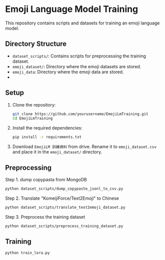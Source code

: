 # Emoji Language Model Training

This repository contains scripts and datasets for training an emoji language model.

## Directory Structure

- `dataset_scripts/`: Contains scripts for preprocessing the training dataset.
- `emoji_dataset/`: Directory where the emoji datasets are stored.
- `emoji_data`: Directory where the emoji data are stored.
-
## Setup

1. Clone the repository:
    ```sh
    git clone https://github.com/yourusername/EmojiLmTraining.git
    cd EmojiLmTraining
    ```

2. Install the required dependencies:
    ```sh
    pip install -r requirements.txt
    ```

3. Download `EmojiLM 訓練資料` from drive. Rename it to `emoji_dataset.csv` and place it in the `emoji_dataset/` directory.

## Preprocessing

Step 1. dump copypasta from MongoDB
```sh
python dataset_scripts/dump_copypaste_jsonl_to_csv.py
```

Step 2. Translate "KomeijiForce/Text2Emoji" to Chinese
```sh
python dataset_scripts/translate_text2emoji_dataset.py
```

Step 3. Preprocess the training dataset
```sh
python dataset_scripts/preprocess_training_dataset.py
```

## Training

```sh
python train_lora.py
```